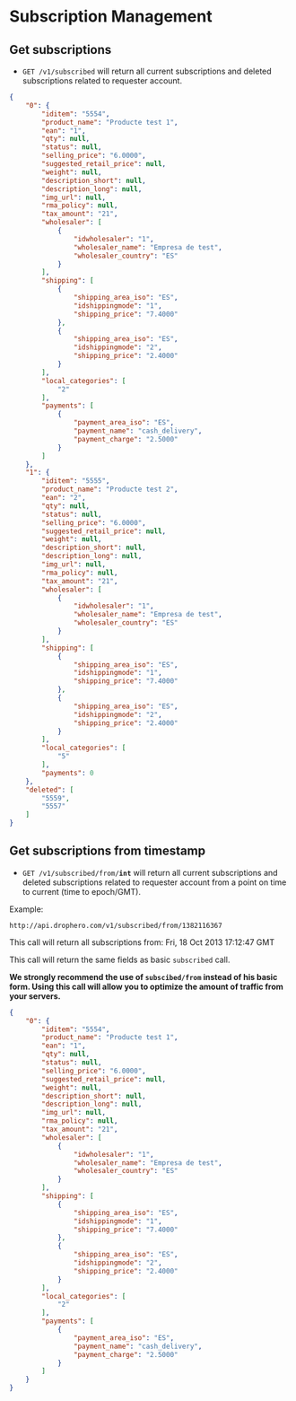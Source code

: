 Subscription Management
=======================

## Get subscriptions

- <code>GET /v1/subscribed</code> will return all current subscriptions and deleted subscriptions related to requester account.

```JSON
{
    "0": {
        "iditem": "5554",
        "product_name": "Producte test 1",
        "ean": "1",
        "qty": null,
        "status": null,
        "selling_price": "6.0000",
        "suggested_retail_price": null,
        "weight": null,
        "description_short": null,
        "description_long": null,
        "img_url": null,
        "rma_policy": null,
        "tax_amount": "21",
        "wholesaler": [
            {
                "idwholesaler": "1",
                "wholesaler_name": "Empresa de test",
                "wholesaler_country": "ES"
            }
        ],
        "shipping": [
            {
                "shipping_area_iso": "ES",
                "idshippingmode": "1",
                "shipping_price": "7.4000"
            },
            {
                "shipping_area_iso": "ES",
                "idshippingmode": "2",
                "shipping_price": "2.4000"
            }
        ],
        "local_categories": [
            "2"
        ],
        "payments": [
            {
                "payment_area_iso": "ES",
                "payment_name": "cash_delivery",
                "payment_charge": "2.5000"
            }
        ]
    },
    "1": {
        "iditem": "5555",
        "product_name": "Producte test 2",
        "ean": "2",
        "qty": null,
        "status": null,
        "selling_price": "6.0000",
        "suggested_retail_price": null,
        "weight": null,
        "description_short": null,
        "description_long": null,
        "img_url": null,
        "rma_policy": null,
        "tax_amount": "21",
        "wholesaler": [
            {
                "idwholesaler": "1",
                "wholesaler_name": "Empresa de test",
                "wholesaler_country": "ES"
            }
        ],
        "shipping": [
            {
                "shipping_area_iso": "ES",
                "idshippingmode": "1",
                "shipping_price": "7.4000"
            },
            {
                "shipping_area_iso": "ES",
                "idshippingmode": "2",
                "shipping_price": "2.4000"
            }
        ],
        "local_categories": [
            "5"
        ],
        "payments": 0
    },
    "deleted": [
        "5559",
        "5557"
    ]
}
```

## Get subscriptions from timestamp

- <code>GET /v1/subscribed/from/**int**</code> will return all current subscriptions and deleted subscriptions related to requester account from a point on time to current (time to epoch/GMT).

Example:

```
http://api.drophero.com/v1/subscribed/from/1382116367
```
This call will return all subscriptions from: Fri, 18 Oct 2013 17:12:47 GMT

This call will return the same fields as basic <code>subscribed</code> call.

**We strongly recommend the use of <code>subscibed/from</code> instead of his basic form. Using this call will allow you to optimize the amount of traffic from your servers.**

```JSON
{
    "0": {
        "iditem": "5554",
        "product_name": "Producte test 1",
        "ean": "1",
        "qty": null,
        "status": null,
        "selling_price": "6.0000",
        "suggested_retail_price": null,
        "weight": null,
        "description_short": null,
        "description_long": null,
        "img_url": null,
        "rma_policy": null,
        "tax_amount": "21",
        "wholesaler": [
            {
                "idwholesaler": "1",
                "wholesaler_name": "Empresa de test",
                "wholesaler_country": "ES"
            }
        ],
        "shipping": [
            {
                "shipping_area_iso": "ES",
                "idshippingmode": "1",
                "shipping_price": "7.4000"
            },
            {
                "shipping_area_iso": "ES",
                "idshippingmode": "2",
                "shipping_price": "2.4000"
            }
        ],
        "local_categories": [
            "2"
        ],
        "payments": [
            {
                "payment_area_iso": "ES",
                "payment_name": "cash_delivery",
                "payment_charge": "2.5000"
            }
        ]
    }
}
```